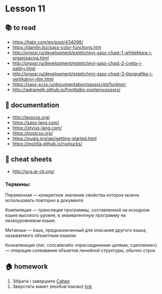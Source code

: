 # Lesson 11

<!-- ## :computer: to do -->

## :books: to read
* https://habr.com/en/post/434098/
* https://danilin.biz/sass-color-functions.htm
* http://prgssr.ru/development/estetichnyj-sass-chast-1-arhitektura-i-organizaciya.html
* http://prgssr.ru/development/estetichnyj-sass-chast-2-cveta-i-palitry.html
* http://prgssr.ru/development/estetichnyj-sass-chast-3-tipografika-i-vertikalnyj-ritm.html
* https://sass-scss.ru/documentation/sassscript/funktsii/
* http://iadramelk.github.io/fronttalks-postprocessors/

## :notebook: documentation
* http://lesscss.org/
* https://sass-lang.com/
* https://stylus-lang.com/
* https://postcss.org/
* https://pugjs.org/api/getting-started.html
* https://mozilla.github.io/nunjucks/

## :pushpin: cheat sheets
* http://scg.ar-ch.org/

<!-- ## :octocat: advanced -->

### Термины:
Переменная — конкретное значение свойства которое можно использовать повторно в документе

Компиляция — трансляция программы, составленной на исходном языке высокого уровня, в эквивалентную программу на низкоуровневом языке.

Метаязык — язык, предназначенный для описания другого языка, называемого объектным языком.

Конкатенация (лат. concatenatio «присоединение цепями; сцепле́ние») — операция склеивания объектов линейной структуры, обычно строк

## :house: homework
1. Зібрати і завершити [Cahee](./1.psd)
2. Зверстати макет (необов'язково) [link](./2.psd)
